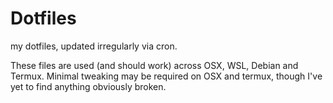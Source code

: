 # Dotfiles

my dotfiles, updated irregularly via cron.

These files are used (and should work) across OSX, WSL, Debian and Termux.  Minimal tweaking may be required on OSX and termux, though I've yet to find anything obviously broken.
